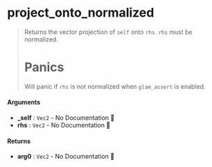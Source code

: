 # project\_onto\_normalized

>  Returns the vector projection of `self` onto `rhs`.
>  `rhs` must be normalized.
>  # Panics
>  Will panic if `rhs` is not normalized when `glam_assert` is enabled.

#### Arguments

- **\_self** : `Vec2` \- No Documentation 🚧
- **rhs** : `Vec2` \- No Documentation 🚧

#### Returns

- **arg0** : `Vec2` \- No Documentation 🚧